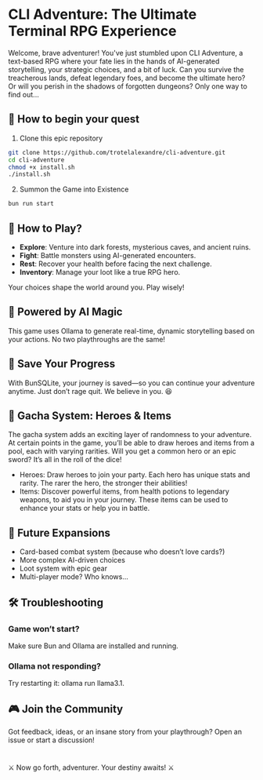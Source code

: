 # CLI Adventure: The Ultimate Terminal RPG Experience

Welcome, brave adventurer! You've just stumbled upon CLI Adventure, a text-based RPG where your fate lies in the hands of AI-generated storytelling, your strategic choices, and a bit of luck. Can you survive the treacherous lands, defeat legendary foes, and become the ultimate hero? Or will you perish in the shadows of forgotten dungeons? Only one way to find out...

## 🚀 How to begin your quest

1. Clone this epic repository

```bash
git clone https://github.com/trotelalexandre/cli-adventure.git
cd cli-adventure
chmod +x install.sh
./install.sh
```

2. Summon the Game into Existence

```bash
bun run start
```

## 🎲 How to Play?

- **Explore**: Venture into dark forests, mysterious caves, and ancient ruins.
- **Fight**: Battle monsters using AI-generated encounters.
- **Rest**: Recover your health before facing the next challenge.
- **Inventory**: Manage your loot like a true RPG hero.

Your choices shape the world around you. Play wisely!

## 🧠 Powered by AI Magic

This game uses Ollama to generate real-time, dynamic storytelling based on your actions. No two playthroughs are the same!

## 💾 Save Your Progress

With BunSQLite, your journey is saved—so you can continue your adventure anytime. Just don’t rage quit. We believe in you. 😆

## 🎲 Gacha System: Heroes & Items

The gacha system adds an exciting layer of randomness to your adventure. At certain points in the game, you’ll be able to draw heroes and items from a pool, each with varying rarities. Will you get a common hero or an epic sword? It’s all in the roll of the dice!

- Heroes: Draw heroes to join your party. Each hero has unique stats and rarity. The rarer the hero, the stronger their abilities!
- Items: Discover powerful items, from health potions to legendary weapons, to aid you in your journey. These items can be used to enhance your stats or help you in battle.

## 🎯 Future Expansions

- Card-based combat system (because who doesn’t love cards?)
- More complex AI-driven choices
- Loot system with epic gear
- Multi-player mode? Who knows...

## 🛠 Troubleshooting

### Game won’t start?

Make sure Bun and Ollama are installed and running.

### Ollama not responding?

Try restarting it: ollama run llama3.1.

## 🎮 Join the Community

Got feedback, ideas, or an insane story from your playthrough? Open an issue or start a discussion!

#

⚔️ Now go forth, adventurer. Your destiny awaits! ⚔️
